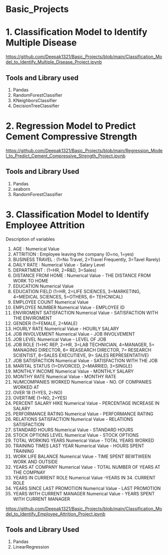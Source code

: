 # Basic_Projects

# 1. Classification Model to Identify Multiple Disease

https://github.com/Deepak1321/Basic_Projects/blob/main/Classification_Model_to_Identify_Multiple_Disease_Project.ipynb

## Tools and Library used
1. Pandas
2. RandomForestClassifier
3. KNeighborsClassifier
3. DecisionTreeClassifier

## 

# 2. Regression Model to Predict Cement Compressive Strength

https://github.com/Deepak1321/Basic_Projects/blob/main/Regression_Model_to_Predict_Cement_Compressive_Strength_Project.ipynb

## Tools and Library Used
1. Pandas
2. seaborn
3. RandomForestClassifier


 
 
# 3. Classification Model to Identify Employee Attrition

Description of variables

1. AGE :	Numerical Value
2. ATTRITION :	Employee leaving the company (0=no, 1=yes)
3. BUSINESS TRAVEL	: (1=No Travel, 2=Travel Frequently, 3=Tavel Rarely)
4. DAILY RATE	: Numerical Value - Salary Level
5. DEPARTMENT : 	(1=HR, 2=R&D, 3=Sales)
6. DISTANCE FROM HOME :	Numerical Value - THE DISTANCE FROM WORK TO HOME
7. EDUCATION	Numerical Value
8. EDUCATION FIELD	(1=HR, 2=LIFE SCIENCES, 3=MARKETING, 4=MEDICAL SCIENCES, 5=OTHERS, 6= TEHCNICAL)
9. EMPLOYEE COUNT	Numerical Value
10. EMPLOYEE NUMBER	Numerical Value - EMPLOYEE ID
11. ENVIROMENT SATISFACTION	Numerical Value - SATISFACTION WITH THE ENVIROMENT
12. GENDER	(1=FEMALE, 2=MALE)
13. HOURLY RATE	Numerical Value - HOURLY SALARY
14. JOB INVOLVEMENT	Numerical Value - JOB INVOLVEMENT
15. JOB LEVEL	Numerical Value - LEVEL OF JOB
16. JOB ROLE	(1=HC REP, 2=HR, 3=LAB TECHNICIAN, 4=MANAGER, 5= MANAGING DIRECTOR, 6= REASEARCH DIRECTOR, 7= RESEARCH SCIENTIST, 8=SALES EXECUTIEVE, 9= SALES REPRESENTATIVE)
17. JOB SATISFACTION	Numerical Value - SATISFACTION WITH THE JOB
18. MARITAL STATUS	(1=DIVORCED, 2=MARRIED, 3=SINGLE)
19. MONTHLY INCOME	Numerical Value - MONTHLY SALARY
20. MONTHY RATE	Numerical Value - MONTHY RATE
21. NUMCOMPANIES WORKED	Numerical Value - NO. OF COMPANIES WORKED AT
22. OVER 18	(1=YES, 2=NO)
23. OVERTIME	(1=NO, 2=YES)
24. PERCENT SALARY HIKE	Numerical Value - PERCENTAGE INCREASE IN SALARY
25. PERFORMANCE RATING	Numerical Value - PERFORMANCE RATING
26. RELATIONS SATISFACTION	Numerical Value - RELATIONS SATISFACTION
27. STANDARD HOURS	Numerical Value - STANDARD HOURS
28. STOCK OPTIONS LEVEL	Numerical Value - STOCK OPTIONS
29. TOTAL WORKING YEARS	Numerical Value - TOTAL YEARS WORKED
30. TRAINING TIMES LAST YEAR	Numerical Value - HOURS SPENT TRAINING
31. WORK LIFE BALANCE	Numerical Value - TIME SPENT BEWTWEEN WORK AND OUTSIDE
32. YEARS AT COMPANY	Numerical Value - TOTAL NUMBER OF YEARS AT THE COMPNAY
33. YEARS IN CURRENT ROLE	Numerical Value -YEARS IN 34. CURRENT ROLE
34. YEARS SINCE LAST PROMOTION	Numerical Value - LAST PROMOTION
35. YEARS WITH CURRENT MANAGER	Numerical Value - YEARS SPENT WITH CURRENT MANAGER

https://github.com/Deepak1321/Basic_Projects/blob/main/Classification_Model_to_Identify_Employee_Attrition_Project.ipynb

## Tools and Library Used
1. Pandas
2. LinearRegression



